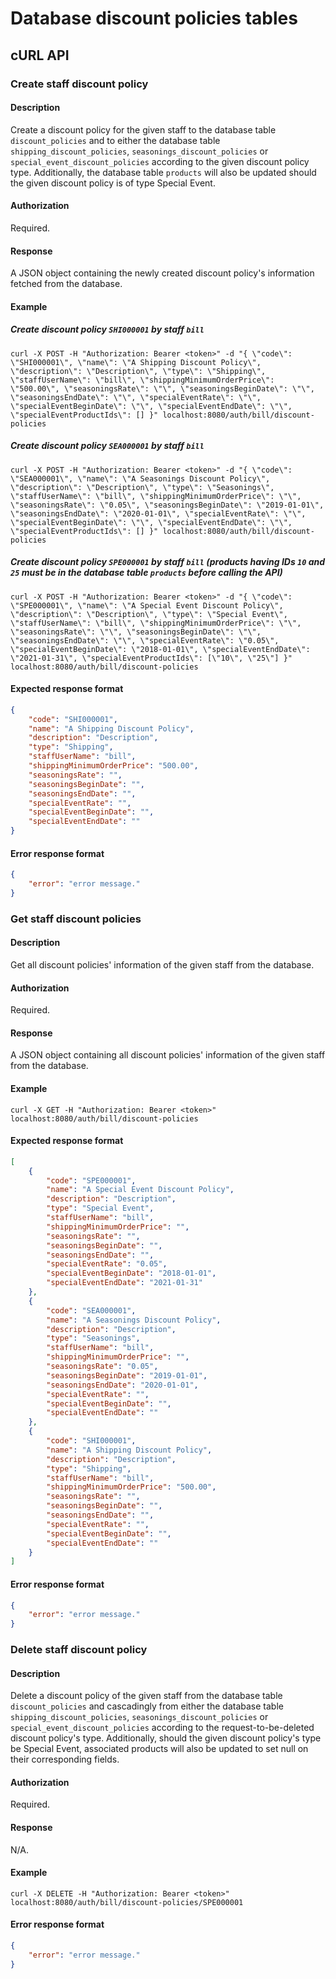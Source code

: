 # Database discount policies tables
## cURL API
### Create staff discount policy
#### Description
Create a discount policy for the given staff to the database table `discount_policies` and to either the database table `shipping_discount_policies`, `seasonings_discount_policies` or `special_event_discount_policies` according to the given discount policy type. Additionally, the database table `products` will also be updated should the given discount policy is of type Special Event.
#### Authorization
Required.
#### Response
A JSON object containing the newly created discount policy's information fetched from the database.
#### Example
##### Create discount policy `SHI000001` by staff `bill`
`curl -X POST -H "Authorization: Bearer <token>" -d "{ \"code\": \"SHI000001\", \"name\": \"A Shipping Discount Policy\", \"description\": \"Description\", \"type\": \"Shipping\", \"staffUserName\": \"bill\", \"shippingMinimumOrderPrice\": \"500.00\", \"seasoningsRate\": \"\", \"seasoningsBeginDate\": \"\", \"seasoningsEndDate\": \"\", \"specialEventRate\": \"\", \"specialEventBeginDate\": \"\", \"specialEventEndDate\": \"\", \"specialEventProductIds\": [] }" localhost:8080/auth/bill/discount-policies`
##### Create discount policy `SEA000001` by staff `bill`
`curl -X POST -H "Authorization: Bearer <token>" -d "{ \"code\": \"SEA000001\", \"name\": \"A Seasonings Discount Policy\", \"description\": \"Description\", \"type\": \"Seasonings\", \"staffUserName\": \"bill\", \"shippingMinimumOrderPrice\": \"\", \"seasoningsRate\": \"0.05\", \"seasoningsBeginDate\": \"2019-01-01\", \"seasoningsEndDate\": \"2020-01-01\", \"specialEventRate\": \"\", \"specialEventBeginDate\": \"\", \"specialEventEndDate\": \"\", \"specialEventProductIds\": [] }" localhost:8080/auth/bill/discount-policies`
##### Create discount policy `SPE000001` by staff `bill` (products having IDs `10` and `25` must be in the database table `products` before calling the API)
`curl -X POST -H "Authorization: Bearer <token>" -d "{ \"code\": \"SPE000001\", \"name\": \"A Special Event Discount Policy\", \"description\": \"Description\", \"type\": \"Special Event\", \"staffUserName\": \"bill\", \"shippingMinimumOrderPrice\": \"\", \"seasoningsRate\": \"\", \"seasoningsBeginDate\": \"\", \"seasoningsEndDate\": \"\", \"specialEventRate\": \"0.05\", \"specialEventBeginDate\": \"2018-01-01\", \"specialEventEndDate\": \"2021-01-31\", \"specialEventProductIds\": [\"10\", \"25\"] }" localhost:8080/auth/bill/discount-policies`
#### Expected response format
```json
{
    "code": "SHI000001",
    "name": "A Shipping Discount Policy",
    "description": "Description",
    "type": "Shipping",
    "staffUserName": "bill",
    "shippingMinimumOrderPrice": "500.00",
    "seasoningsRate": "",
    "seasoningsBeginDate": "",
    "seasoningsEndDate": "",
    "specialEventRate": "",
    "specialEventBeginDate": "",
    "specialEventEndDate": ""
}
```
#### Error response format
```json
{
    "error": "error message."
}
```

### Get staff discount policies
#### Description
Get all discount policies' information of the given staff from the database.
#### Authorization
Required.
#### Response
A JSON object containing all discount policies' information of the given staff from the database.
#### Example
`curl -X GET -H "Authorization: Bearer <token>" localhost:8080/auth/bill/discount-policies`
#### Expected response format
```json
[
    {
        "code": "SPE000001",
        "name": "A Special Event Discount Policy",
        "description": "Description",
        "type": "Special Event",
        "staffUserName": "bill",
        "shippingMinimumOrderPrice": "",
        "seasoningsRate": "",
        "seasoningsBeginDate": "",
        "seasoningsEndDate": "",
        "specialEventRate": "0.05",
        "specialEventBeginDate": "2018-01-01",
        "specialEventEndDate": "2021-01-31"
    },
    {
        "code": "SEA000001",
        "name": "A Seasonings Discount Policy",
        "description": "Description",
        "type": "Seasonings",
        "staffUserName": "bill",
        "shippingMinimumOrderPrice": "",
        "seasoningsRate": "0.05",
        "seasoningsBeginDate": "2019-01-01",
        "seasoningsEndDate": "2020-01-01",
        "specialEventRate": "",
        "specialEventBeginDate": "",
        "specialEventEndDate": ""
    },
    {
        "code": "SHI000001",
        "name": "A Shipping Discount Policy",
        "description": "Description",
        "type": "Shipping",
        "staffUserName": "bill",
        "shippingMinimumOrderPrice": "500.00",
        "seasoningsRate": "",
        "seasoningsBeginDate": "",
        "seasoningsEndDate": "",
        "specialEventRate": "",
        "specialEventBeginDate": "",
        "specialEventEndDate": ""
    }
]
```
#### Error response format
```json
{
    "error": "error message."
}
```

### Delete staff discount policy
#### Description
Delete a discount policy of the given staff from the database table `discount_policies` and cascadingly from either the database table `shipping_discount_policies`, `seasonings_discount_policies` or `special_event_discount_policies` according to the request-to-be-deleted discount policy's type. Additionally, should the given discount policy's type be Special Event, associated products will also be updated to set null on their corresponding fields.
#### Authorization
Required.
#### Response
N/A.
#### Example
`curl -X DELETE -H "Authorization: Bearer <token>" localhost:8080/auth/bill/discount-policies/SPE000001`
#### Error response format
```json
{
    "error": "error message."
}
```
